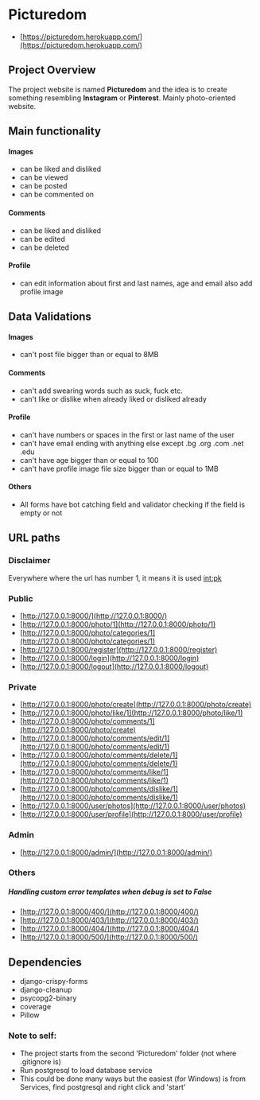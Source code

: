 # Picturedom
- [https://picturedom.herokuapp.com/](https://picturedom.herokuapp.com/)

## Project Overview
The project website is named **Picturedom** and the idea is to create something resembling **Instagram** or **Pinterest**. Mainly photo-oriented website.

## Main functionality
#### Images
- can be liked and disliked
- can be viewed
- can be posted
- can be commented on

#### Comments
- can be liked and disliked
- can be edited
- can be deleted

#### Profile
- can edit information about first and last names, age and email also add profile image

## Data Validations
#### Images
- can't post file bigger than or equal to 8MB
#### Comments
- can't add swearing words such as suck, fuck etc.
- can't like or dislike when already liked or disliked already 
#### Profile
- can't have numbers or spaces in the first or last name of the user
- can't have email ending with anything else except .bg .org .com .net .edu
- can't have age bigger than or equal to 100
- can't have profile image file size bigger than or equal to 1MB
#### Others
- All forms have bot catching field and validator checking if the field is empty or not

## URL paths
### Disclaimer
Everywhere where the url has number 1, it means it is used <int:pk>

### Public
- [http://127.0.0.1:8000/](http://127.0.0.1:8000/)
- [http://127.0.0.1:8000/photo/1](http://127.0.0.1:8000/photo/1) 
- [http://127.0.0.1:8000/photo/categories/1](http://127.0.0.1:8000/photo/categories/1) 
- [http://127.0.0.1:8000/register](http://127.0.0.1:8000/register)
- [http://127.0.0.1:8000/login](http://127.0.0.1:8000/login)
- [http://127.0.0.1:8000/logout](http://127.0.0.1:8000/logout)
### Private
- [http://127.0.0.1:8000/photo/create](http://127.0.0.1:8000/photo/create)
- [http://127.0.0.1:8000/photo/like/1](http://127.0.0.1:8000/photo/like/1)
- [http://127.0.0.1:8000/photo/comments/1](http://127.0.0.1:8000/photo/create)
- [http://127.0.0.1:8000/photo/comments/edit/1](http://127.0.0.1:8000/photo/comments/edit/1)
- [http://127.0.0.1:8000/photo/comments/delete/1](http://127.0.0.1:8000/photo/comments/delete/1)
- [http://127.0.0.1:8000/photo/comments/like/1](http://127.0.0.1:8000/photo/comments/like/1)
- [http://127.0.0.1:8000/photo/comments/dislike/1](http://127.0.0.1:8000/photo/comments/dislike/1)
- [http://127.0.0.1:8000/user/photos](http://127.0.0.1:8000/user/photos)
- [http://127.0.0.1:8000/user/profile](http://127.0.0.1:8000/user/profile)
### Admin
- [http://127.0.0.1:8000/admin/](http://127.0.0.1:8000/admin/)

### Others
##### Handling custom error templates when debug is set to False
- [http://127.0.0.1:8000/400/](http://127.0.0.1:8000/400/)
- [http://127.0.0.1:8000/403/](http://127.0.0.1:8000/403/)
- [http://127.0.0.1:8000/404/](http://127.0.0.1:8000/404/)
- [http://127.0.0.1:8000/500/](http://127.0.0.1:8000/500/)

## Dependencies
- django-crispy-forms
- django-cleanup
- psycopg2-binary
- coverage
- Pillow

### Note to self:
- The project starts from the second 'Picturedom' folder (not where .gitignore is)
- Run postgresql to load database service
- This could be done many ways but the easiest (for Windows) is from Services, find postgresql and right click and 'start'
